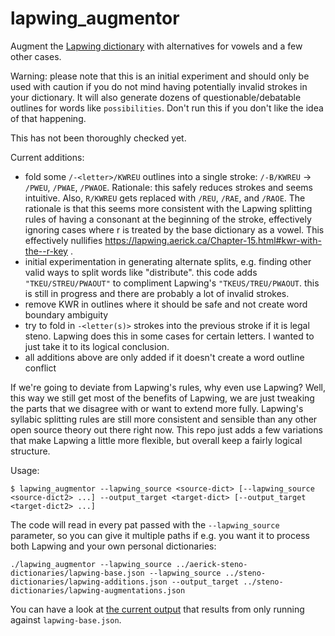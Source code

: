 # lapwing_augmentor
Augment the <a href="https://raw.githubusercontent.com/aerickt/plover-lapwing-aio/main/plover_lapwing/dictionaries/lapwing-base.json">Lapwing dictionary</a> with alternatives for vowels and a few other cases.

Warning: please note that this is an initial experiment and should only be used with caution if you do not mind having potentially invalid strokes in your dictionary. It will also generate dozens of questionable/debatable outlines for words like `possibilities`. Don't run this if you don't like the idea of that happening.

This has not been thoroughly checked yet.

Current additions:

- fold some `/-<letter>/KWREU` outlines into a single stroke: `/-B/KWREU` -> `/PWEU`, `/PWAE`, `/PWAOE`. Rationale: this safely reduces strokes and seems intuitive. Also, `R/KWREU` gets replaced with `/REU`, `/RAE`, and `/RAOE`. The rationale is that this seems more consistent with the Lapwing splitting rules of having a consonant at the beginning of the stroke, effectively ignoring cases where r is treated by the base dictionary as a vowel. This effectively nullifies https://lapwing.aerick.ca/Chapter-15.html#kwr-with-the--r-key .
- initial experimentation in generating alternate splits, e.g. finding other valid ways to split words like "distribute". this code adds `"TKEU/STREU/PWAOUT"` to compliment Lapwing's `"TKEUS/TREU/PWAOUT`. this is still in progress and there are probably a lot of invalid strokes.
- remove KWR in outlines where it should be safe and not create word boundary ambiguity
- try to fold in `-<letter(s)>` strokes into the previous stroke if it is legal steno. Lapwing does this in some cases for certain letters. I wanted to just take it to its logical conclusion.
- all additions above are only added if it doesn't create a word outline conflict

If we're going to deviate from Lapwing's rules, why even use Lapwing? Well, this way we still get most of the benefits of Lapwing, we are just tweaking the parts that we disagree with or want to extend more fully. Lapwing's syllabic splitting rules are still more consistent and sensible than any other open source theory out there right now. This repo just adds a few variations that make Lapwing a little more flexible, but overall keep a fairly logical structure.

Usage: 

```
$ lapwing_augmentor --lapwing_source <source-dict> [--lapwing_source <source-dict2> ...] --output_target <target-dict> [--output_target <target-dict2> ...] 
```

The code will read in every pat passed with the `--lapwing_source` parameter, so you can give it multiple paths if e.g. you want it to process both Lapwing and your own personal dictionaries:

```
./lapwing_augmentor --lapwing_source ../aerick-steno-dictionaries/lapwing-base.json --lapwing_source ../steno-dictionaries/lapwing-additions.json --output_target ../steno-dictionaries/lapwing-augmentations.json
```

You can have a look at <a href="lapwing-augmentations-current-output.json">the current output</a> that results from only running against `lapwing-base.json`.